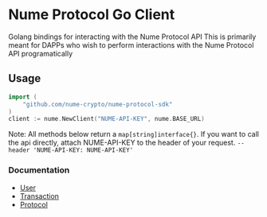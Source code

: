 # Nume Protocol Go Client

Golang bindings for interacting with the Nume Protocol API
This is primarily meant for DAPPs who wish to perform interactions with the  Nume Protocol API programatically

## Usage

```go
import (
    "github.com/nume-crypto/nume-protocol-sdk"
)
client := nume.NewClient("NUME-API-KEY", nume.BASE_URL)
```

Note: All methods below return a `map[string]interface{}`. If you want to call the api directly, attach NUME-API-KEY to the header of your request. ```--header 'NUME-API-KEY: NUME-API-KEY'```

### Documentation

- [User](user.md)
- [Transaction](transaction.md)
- [Protocol](protocol.md)
